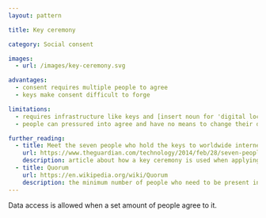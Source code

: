 ```yaml
---
layout: pattern

title: Key ceremony

category: Social consent

images:
  - url: /images/key-ceremony.svg

advantages:
  - consent requires multiple people to agree
  - keys make consent difficult to forge

limitations:
  - requires infrastructure like keys and [insert noun for 'digital lock']
  - people can pressured into agree and have no means to change their decision

further_reading:
  - title: Meet the seven people who hold the keys to worldwide internet security
    url: https://www.theguardian.com/technology/2014/feb/28/seven-people-keys-worldwide-internet-security-web
    description: article about how a key ceremony is used when applying updates to global internet infrastructure
  - title: Quorum
    url: https://en.wikipedia.org/wiki/Quorum
    description: the minimum number of people who need to be present in a legislative assembly
---
```


Data access is allowed when a set amount of people agree to it.
